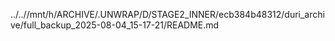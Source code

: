 ../..//mnt/h/ARCHIVE/.UNWRAP/D/STAGE2_INNER/ecb384b48312/duri_archive/full_backup_2025-08-04_15-17-21/README.md
